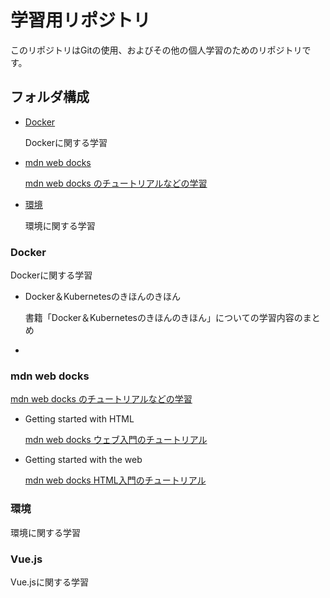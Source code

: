<h1>学習用リポジトリ</h1>
<p>このリポジトリはGitの使用、およびその他の個人学習のためのリポジトリです。</p>
<h2>フォルダ構成</h2>
<ul>
    <li><a href="#docker">Docker</a></li>
    <p>Dockerに関する学習</p>
    <li><a href="#mdn">mdn web docks</a></li>
    <p><a href="https://developer.mozilla.org/ja/" target="_blank">mdn web docks のチュートリアルなどの学習</a></P>
    <li><a href="#environment">環境</a></li>
    <p>環境に関する学習</p>
</ul>

<h3 id="docker">Docker</h3>
<p>Dockerに関する学習</p>
<ul>
    <li>Docker＆Kubernetesのきほんのきほん</li>
    <p>書籍「Docker＆Kubernetesのきほんのきほん」についての学習内容のまとめ</p>
    <li></li>
</ul>


<h3 id="mdn">mdn web docks</h3>
<p><a href="https://developer.mozilla.org/ja/" target="_blank">mdn web docks のチュートリアルなどの学習</a></P>
<ul>
    <li>Getting started with HTML</li>
    <p>
    <a href="https://developer.mozilla.org/ja/docs/Learn/Getting_started_with_the_web" target="_blank">
    mdn web docks ウェブ入門のチュートリアル
    </a>
    </p>
    <li>Getting started with the web</li>
    <p>
    <a href="https://developer.mozilla.org/ja/docs/Learn/HTML/Introduction_to_HTML" target="_blank">
    mdn web docks HTML入門のチュートリアル
    </a>
    </p>
</ul>

<h3 id="environment">環境</h3>
<p>環境に関する学習</p>

<h3 id="Vuejs">Vue.js</h3>
<p>Vue.jsに関する学習</p>
